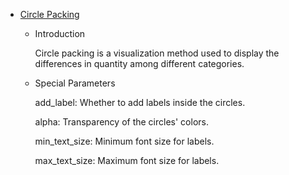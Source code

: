 - [Circle Packing](/basic/circle-packing)

  * Introduction

    Circle packing is a visualization method used to display the differences in quantity among different categories.

  - Special Parameters

    add_label: Whether to add labels inside the circles.

    alpha: Transparency of the circles' colors.

    min_text_size: Minimum font size for labels.

    max_text_size: Maximum font size for labels.
